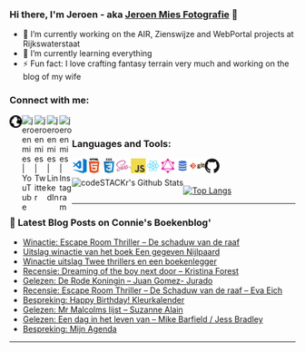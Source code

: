 ### Hi there, I'm Jeroen - aka [Jeroen Mies Fotografie][website] 👋

- 🔭 I’m currently working on the AIR, Zienswijze and WebPortal projects at Rijkswaterstaat
- 🌱 I’m currently learning everything
- ⚡ Fun fact: I love crafting fantasy terrain very much and working on the blog of my wife

### Connect with me:

[<img align="left" alt="jeroenmies" width="22px" src="https://raw.githubusercontent.com/iconic/open-iconic/master/svg/globe.svg" />][website]
[<img align="left" alt="jeroenmies | YouTube" width="22px" src="https://cdn.jsdelivr.net/npm/simple-icons@v3/icons/youtube.svg" />][youtube]
[<img align="left" alt="jeroenmies | Twitter" width="22px" src="https://cdn.jsdelivr.net/npm/simple-icons@v3/icons/twitter.svg" />][twitter]
[<img align="left" alt="jeroenmies | LinkedIn" width="22px" src="https://cdn.jsdelivr.net/npm/simple-icons@v3/icons/linkedin.svg" />][linkedin]
[<img align="left" alt="jeroenmies | Instagram" width="22px" src="https://cdn.jsdelivr.net/npm/simple-icons@v3/icons/instagram.svg" />][instagram]

<br />

### Languages and Tools:

[<img align="left" alt="Visual Studio Code" width="26px" src="https://raw.githubusercontent.com/github/explore/80688e429a7d4ef2fca1e82350fe8e3517d3494d/topics/visual-studio-code/visual-studio-code.png" />][webdevplaylist]
[<img align="left" alt="HTML5" width="26px" src="https://raw.githubusercontent.com/github/explore/80688e429a7d4ef2fca1e82350fe8e3517d3494d/topics/html/html.png" />][webdevplaylist]
[<img align="left" alt="CSS3" width="26px" src="https://raw.githubusercontent.com/github/explore/80688e429a7d4ef2fca1e82350fe8e3517d3494d/topics/css/css.png" />][cssplaylist]
[<img align="left" alt="Sass" width="26px" src="https://raw.githubusercontent.com/github/explore/80688e429a7d4ef2fca1e82350fe8e3517d3494d/topics/sass/sass.png" />][cssplaylist]
[<img align="left" alt="JavaScript" width="26px" src="https://raw.githubusercontent.com/github/explore/80688e429a7d4ef2fca1e82350fe8e3517d3494d/topics/javascript/javascript.png" />][jsplaylist]
[<img align="left" alt="React" width="26px" src="https://raw.githubusercontent.com/github/explore/80688e429a7d4ef2fca1e82350fe8e3517d3494d/topics/react/react.png" />][reactplaylist]
[<img align="left" alt="GraphQL" width="26px" src="https://raw.githubusercontent.com/github/explore/80688e429a7d4ef2fca1e82350fe8e3517d3494d/topics/graphql/graphql.png" />][webdevplaylist]
[<img align="left" alt="SQL" width="26px" src="https://raw.githubusercontent.com/github/explore/80688e429a7d4ef2fca1e82350fe8e3517d3494d/topics/sql/sql.png" />][webdevplaylist]
[<img align="left" alt="Git" width="26px" src="https://raw.githubusercontent.com/github/explore/80688e429a7d4ef2fca1e82350fe8e3517d3494d/topics/git/git.png" />][webdevplaylist]
[<img align="left" alt="GitHub" width="26px" src="https://raw.githubusercontent.com/github/explore/78df643247d429f6cc873026c0622819ad797942/topics/github/github.png" />][webdevplaylist]

<br />
<br />

<img align="left" alt="codeSTACKr's Github Stats" src="https://github-readme-stats.vercel.app/api?username=jeroenmies&show_icons=true&hide_border=true&count_private=true&theme=tokyonight" />

[![Top Langs](https://github-readme-stats.vercel.app/api/top-langs/?username=jeroenmies)](https://github.com/jeroenmies/github-readme-stats)

---

### 📕 Latest Blog Posts on Connie's Boekenblog'
<!-- BLOG-POST-LIST:START -->
- [Winactie: Escape Room Thriller – De schaduw van de raaf](https://conniesboekenblog.nl/2021/07/19/winactie-escape-room-thriller-de-schaduw-van-de-raaf/?utm_source=rss&utm_medium=rss&utm_campaign=winactie-escape-room-thriller-de-schaduw-van-de-raaf)
- [Uitslag winactie van het boek Een gegeven Nijlpaard](https://conniesboekenblog.nl/2021/07/17/uitslag-winactie-van-het-boek-een-gegeven-nijlpaard/?utm_source=rss&utm_medium=rss&utm_campaign=uitslag-winactie-van-het-boek-een-gegeven-nijlpaard)
- [Winactie uitslag Twee thrillers en een boekenlegger](https://conniesboekenblog.nl/2021/07/16/winactie-uitslag-twee-thrillers/?utm_source=rss&utm_medium=rss&utm_campaign=winactie-uitslag-twee-thrillers)
- [Recensie: Dreaming of the boy next door – Kristina Forest](https://conniesboekenblog.nl/2021/07/15/recensie-dreaming-of-the-boy-next-door-kristina-forest/?utm_source=rss&utm_medium=rss&utm_campaign=recensie-dreaming-of-the-boy-next-door-kristina-forest)
- [Gelezen: De Rode Koningin – Juan Gomez- Jurado](https://conniesboekenblog.nl/2021/07/13/gelezen-de-rode-koningin-juan-gomez-jurado/?utm_source=rss&utm_medium=rss&utm_campaign=gelezen-de-rode-koningin-juan-gomez-jurado)
- [Recensie: Escape Room Thriller – De Schaduw van de raaf – Eva Eich](https://conniesboekenblog.nl/2021/07/09/recensie-escape-room-thriller-de-schaduw-van-de-raaf-eva-eich/?utm_source=rss&utm_medium=rss&utm_campaign=recensie-escape-room-thriller-de-schaduw-van-de-raaf-eva-eich)
- [Bespreking: Happy Birthday! Kleurkalender](https://conniesboekenblog.nl/2021/07/08/bespreking-happy-birthday-kleurkalender/?utm_source=rss&utm_medium=rss&utm_campaign=bespreking-happy-birthday-kleurkalender)
- [Gelezen: Mr Malcolms lijst – Suzanne Alain](https://conniesboekenblog.nl/2021/07/07/gelezen-mr-malcolms-lijst-suzanne-alain/?utm_source=rss&utm_medium=rss&utm_campaign=gelezen-mr-malcolms-lijst-suzanne-alain)
- [Gelezen: Een dag in het leven van – Mike Barfield / Jess Bradley](https://conniesboekenblog.nl/2021/07/06/gelezen-een-dag-in-het-leven-van-mike-barfield-jess-bradley/?utm_source=rss&utm_medium=rss&utm_campaign=gelezen-een-dag-in-het-leven-van-mike-barfield-jess-bradley)
- [Bespreking: Mijn Agenda](https://conniesboekenblog.nl/2021/07/05/bespreking-mijn-agenda/?utm_source=rss&utm_medium=rss&utm_campaign=bespreking-mijn-agenda)
<!-- BLOG-POST-LIST:END -->

---

[website]: https://jeroenmiesfotografie.nl
[twitter]: https://twitter.com/jeroenmies
[youtube]: https://www.youtube.com/channel/UCdM6wXDAk3Y8_ycxkSfAD7Q
[instagram]: https://www.instagram.com/jeroenmies/
[linkedin]: https://www.linkedin.com/in/jeroenmies/
[webdevplaylist]: https://www.youtube.com/playlist?list=PLlhZGGVFsRrTQQnp_2UwWSoAigm-9_SqR
[jsplaylist]: https://www.youtube.com/playlist?list=PLC5BA7CB1270B2073
[cssplaylist]: https://www.youtube.com/playlist?list=PLlhZGGVFsRrSeV5xra6z-nU60cqompunz
[reactplaylist]: https://www.youtube.com/playlist?list=PLC5BA7CB1270B2073
